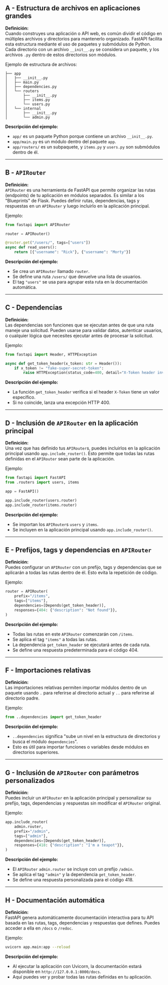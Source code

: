 ## A - Estructura de archivos en aplicaciones grandes

**Definición:**  
Cuando construyes una aplicación o API web, es común dividir el código en múltiples archivos y directorios para mantenerlo organizado. FastAPI facilita esta estructura mediante el uso de paquetes y submódulos de Python. Cada directorio con un archivo `__init__.py` se considera un paquete, y los archivos `.py` dentro de estos directorios son módulos.

Ejemplo de estructura de archivos:

```
├── app
│   ├── __init__.py
│   ├── main.py
│   ├── dependencies.py
│   └── routers
│       ├── __init__.py
│       ├── items.py
│       └── users.py
│   └── internal
│       ├── __init__.py
│       └── admin.py
```

**Descripción del ejemplo:**

- `app/` es un paquete Python porque contiene un archivo `__init__.py`.
- `app/main.py` es un módulo dentro del paquete `app`.
- `app/routers/` es un subpaquete, y `items.py` y `users.py` son submódulos dentro de él.

---

## B - `APIRouter`

**Definición:**  
`APIRouter` es una herramienta de FastAPI que permite organizar las rutas (endpoints) de tu aplicación en módulos separados. Es similar a los "Blueprints" de Flask. Puedes definir rutas, dependencias, tags y respuestas en un `APIRouter` y luego incluirlo en la aplicación principal.

Ejemplo:

```python
from fastapi import APIRouter

router = APIRouter()

@router.get("/users/", tags=["users"])
async def read_users():
    return [{"username": "Rick"}, {"username": "Morty"}]
```

**Descripción del ejemplo:**

- Se crea un `APIRouter` llamado `router`.
- Se define una ruta `/users/` que devuelve una lista de usuarios.
- El tag `"users"` se usa para agrupar esta ruta en la documentación automática.

---

## C - Dependencias

**Definición:**  
Las dependencias son funciones que se ejecutan antes de que una ruta maneje una solicitud. Pueden usarse para validar datos, autenticar usuarios, o cualquier lógica que necesites ejecutar antes de procesar la solicitud.

Ejemplo:

```python
from fastapi import Header, HTTPException

async def get_token_header(x_token: str = Header()):
    if x_token != "fake-super-secret-token":
        raise HTTPException(status_code=400, detail="X-Token header invalid")
```

**Descripción del ejemplo:**

- La función `get_token_header` verifica si el header `X-Token` tiene un valor específico.
- Si no coincide, lanza una excepción HTTP 400.

---

## D - Inclusión de `APIRouter` en la aplicación principal

**Definición:**  
Una vez que has definido tus `APIRouter`s, puedes incluirlos en la aplicación principal usando `app.include_router()`. Esto permite que todas las rutas definidas en el `APIRouter` sean parte de la aplicación.

Ejemplo:

```python
from fastapi import FastAPI
from .routers import users, items

app = FastAPI()

app.include_router(users.router)
app.include_router(items.router)
```

**Descripción del ejemplo:**

- Se importan los `APIRouter`s `users` y `items`.
- Se incluyen en la aplicación principal usando `app.include_router()`.

---

## E - Prefijos, tags y dependencias en `APIRouter`

**Definición:**  
Puedes configurar un `APIRouter` con un prefijo, tags y dependencias que se aplicarán a todas las rutas dentro de él. Esto evita la repetición de código.

Ejemplo:

```python
router = APIRouter(
    prefix="/items",
    tags=["items"],
    dependencies=[Depends(get_token_header)],
    responses={404: {"description": "Not found"}},
)
```

**Descripción del ejemplo:**

- Todas las rutas en este `APIRouter` comenzarán con `/items`.
- Se aplica el tag `"items"` a todas las rutas.
- La dependencia `get_token_header` se ejecutará antes de cada ruta.
- Se define una respuesta predeterminada para el código 404.

---

## F - Importaciones relativas

**Definición:**  
Las importaciones relativas permiten importar módulos dentro de un paquete usando `.` para referirse al directorio actual y `..` para referirse al directorio padre.

Ejemplo:

```python
from ..dependencies import get_token_header
```

**Descripción del ejemplo:**

- `..dependencies` significa "sube un nivel en la estructura de directorios y busca el módulo `dependencies`".
- Esto es útil para importar funciones o variables desde módulos en directorios superiores.

---

## G - Inclusión de `APIRouter` con parámetros personalizados

**Definición:**  
Puedes incluir un `APIRouter` en la aplicación principal y personalizar su prefijo, tags, dependencias y respuestas sin modificar el `APIRouter` original.

Ejemplo:

```python
app.include_router(
    admin.router,
    prefix="/admin",
    tags=["admin"],
    dependencies=[Depends(get_token_header)],
    responses={418: {"description": "I'm a teapot"}},
)
```

**Descripción del ejemplo:**

- El `APIRouter` `admin.router` se incluye con un prefijo `/admin`.
- Se aplica el tag `"admin"` y la dependencia `get_token_header`.
- Se define una respuesta personalizada para el código 418.

---

## H - Documentación automática

**Definición:**  
FastAPI genera automáticamente documentación interactiva para tu API basada en las rutas, tags, dependencias y respuestas que defines. Puedes acceder a ella en `/docs` o `/redoc`.

Ejemplo:

```bash
uvicorn app.main:app --reload
```

**Descripción del ejemplo:**

- Al ejecutar la aplicación con Uvicorn, la documentación estará disponible en `http://127.0.0.1:8000/docs`.
- Aquí puedes ver y probar todas las rutas definidas en tu aplicación.
